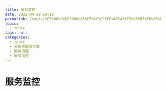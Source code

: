 ```yaml
---
title: 服务监控
date: 2022-04-29 14:19
permalink: /topic/%E5%88%86%E5%B8%83%E5%BC%8F%E8%A7%A3%E5%86%B3%E6%96%B9%E6%A1%88/%E6%9C%8D%E5%8A%A1%E6%B2%BB%E7%90%86/%E6%9C%8D%E5%8A%A1%E7%9B%91%E6%8E%A7
topic: 
  - topic
tags: null
categories: 
  - topic
  - 分布式解决方案
  - 服务治理
  - 服务监控
---
```

# 服务监控

‍
